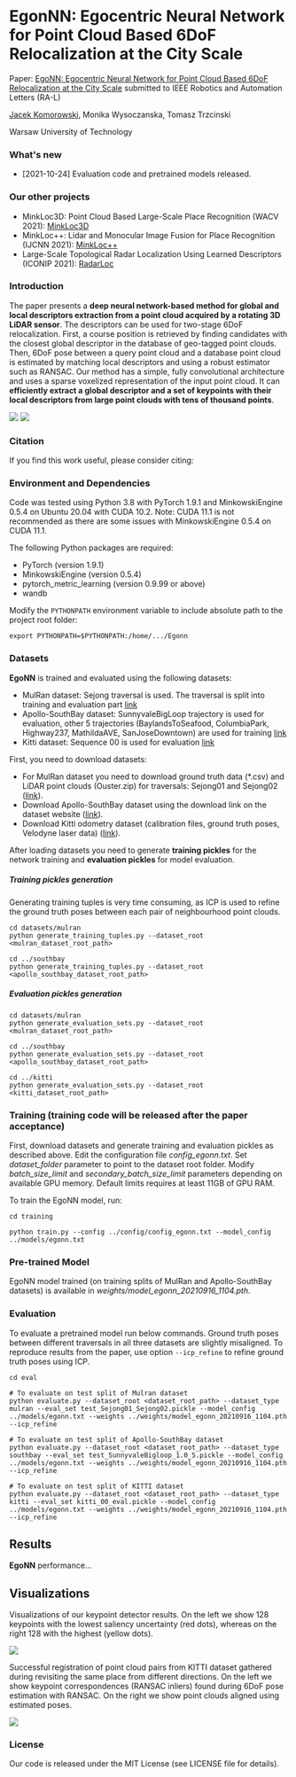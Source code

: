 # EgonNN: Egocentric Neural Network for Point Cloud Based 6DoF Relocalization at the City Scale

Paper: [EgoNN: Egocentric Neural Network for Point Cloud Based 6DoF Relocalization at the City Scale](http://arxiv.org/xxxxxxx) 
submitted to IEEE Robotics and Automation Letters (RA-L)

[Jacek Komorowski](mailto:jacek.komorowski@pw.edu.pl), Monika Wysoczanska, Tomasz Trzcinski

Warsaw University of Technology

### What's new ###
* [2021-10-24] Evaluation code and pretrained models released.

### Our other projects ###
* MinkLoc3D: Point Cloud Based Large-Scale Place Recognition (WACV 2021): [MinkLoc3D](https://github.com/jac99/MinkLoc3D) 
* MinkLoc++: Lidar and Monocular Image Fusion for Place Recognition (IJCNN 2021): [MinkLoc++](https://github.com/jac99/MinkLocMultimodal)
* Large-Scale Topological Radar Localization Using Learned Descriptors (ICONIP 2021): [RadarLoc](https://github.com/jac99/RadarLoc)

### Introduction
The paper presents a **deep neural network-based method for global and local descriptors extraction from a point
cloud acquired by a rotating 3D LiDAR sensor**. The descriptors can be used for two-stage 6DoF relocalization. First, a course
position is retrieved by finding candidates with the closest global descriptor in the database of geo-tagged point clouds. Then,
6DoF pose between a query point cloud and a database point cloud is estimated by matching local descriptors and using a
robust estimator such as RANSAC. Our method has a simple, fully convolutional architecture and uses a sparse voxelized
representation of the input point cloud. It can **efficiently extract a global descriptor and a set of keypoints with 
their local descriptors from large point clouds with tens of thousand points**.

![](images/key1_.png)
![](images/pair2.png)

### Citation
If you find this work useful, please consider citing:


### Environment and Dependencies
Code was tested using Python 3.8 with PyTorch 1.9.1 and MinkowskiEngine 0.5.4 on Ubuntu 20.04 with CUDA 10.2.
Note: CUDA 11.1 is not recommended as there are some issues with MinkowskiEngine 0.5.4 on CUDA 11.1. 

The following Python packages are required:
* PyTorch (version 1.9.1)
* MinkowskiEngine (version 0.5.4)
* pytorch_metric_learning (version 0.9.99 or above)
* wandb

Modify the `PYTHONPATH` environment variable to include absolute path to the project root folder: 
```export PYTHONPATH
export PYTHONPATH=$PYTHONPATH:/home/.../Egonn
```

### Datasets

**EgoNN** is trained and evaluated using the following datasets:
* MulRan dataset: Sejong traversal is used. The traversal is split into training and evaluation part [link](https://sites.google.com/view/mulran-pr)
* Apollo-SouthBay dataset: SunnyvaleBigLoop trajectory is used for evaluation, other 5 trajectories (BaylandsToSeafood, 
ColumbiaPark, Highway237, MathildaAVE, SanJoseDowntown) are used for training [link](https://apollo.auto/southbay.html)
* Kitti dataset: Sequence 00 is used for evaluation [link](http://www.cvlibs.net/datasets/kitti/)

First, you need to download datasets:

* For MulRan dataset you need to download ground truth data (*.csv) and LiDAR point clouds (Ouster.zip) for traversals: 
Sejong01 and Sejong02 ([link](https://sites.google.com/view/mulran-pr/download)).
* Download Apollo-SouthBay dataset using the download link on the dataset website ([link](https://apollo.auto/southbay.html)).
* Download Kitti odometry dataset (calibration files, ground truth poses, Velodyne laser data) ([link](http://www.cvlibs.net/datasets/kitti/eval_odometry.php)).

After loading datasets you need to generate **training pickles** for the network training and **evaluation pickles** for model 
evaluation.

##### Training pickles generation

Generating training tuples is very time consuming, as ICP is used to refine the ground truth poses between each pair
of neighbourhood point clouds.

```
cd datasets/mulran
python generate_training_tuples.py --dataset_root <mulran_dataset_root_path>

cd ../southbay
python generate_training_tuples.py --dataset_root <apollo_southbay_dataset_root_path>
```

##### Evaluation pickles generation

```
cd datasets/mulran
python generate_evaluation_sets.py --dataset_root <mulran_dataset_root_path>

cd ../southbay
python generate_evaluation_sets.py --dataset_root <apollo_southbay_dataset_root_path>

cd ../kitti
python generate_evaluation_sets.py --dataset_root <kitti_dataset_root_path>
```

### Training (training code will be released after the paper acceptance)

First, download datasets and generate training and evaluation pickles as described above.
Edit the configuration file *config_egonn.txt*. 
Set *dataset_folder* parameter to point to the dataset root folder.
Modify *batch_size_limit* and *secondary_batch_size_limit* parameters depending on available GPU memory. 
Default limits requires at least 11GB of GPU RAM.

To train the EgoNN model, run:

```
cd training

python train.py --config ../config/config_egonn.txt --model_config ../models/egonn.txt 
```

### Pre-trained Model

EgoNN model trained (on training splits of MulRan and Apollo-SouthBay datasets) is available in 
*weights/model_egonn_20210916_1104.pth*.

### Evaluation

To evaluate a pretrained model run below commands. 
Ground truth poses between different traversals in all three datasets are slightly misaligned. 
To reproduce results from the paper, use option `--icp_refine` to refine ground truth poses using ICP.

```
cd eval

# To evaluate on test split of Mulran dataset
python evaluate.py --dataset_root <dataset_root_path> --dataset_type mulran --eval_set test_Sejong01_Sejong02.pickle --model_config ../models/egonn.txt --weights ../weights/model_egonn_20210916_1104.pth --icp_refine

# To evaluate on test split of Apollo-SouthBay dataset
python evaluate.py --dataset_root <dataset_root_path> --dataset_type southbay --eval_set test_SunnyvaleBigloop_1.0_5.pickle --model_config ../models/egonn.txt --weights ../weights/model_egonn_20210916_1104.pth --icp_refine

# To evaluate on test split of KITTI dataset
python evaluate.py --dataset_root <dataset_root_path> --dataset_type kitti --eval_set kitti_00_eval.pickle --model_config ../models/egonn.txt --weights ../weights/model_egonn_20210916_1104.pth --icp_refine
```

## Results

**EgoNN** performance...

## Visualizations

Visualizations of our keypoint detector results. 
On the left we show 128 keypoints with the lowest saliency uncertainty (red dots), 
whereas on the right 128 with the highest (yellow dots).

![](images/keypoints_vis.png)

Successful registration of point cloud pairs from KITTI dataset gathered during revisiting the same place from different directions.
On the left we show keypoint correspondences (RANSAC inliers) found during 6DoF pose estimation with RANSAC.
On the right we show point clouds aligned using estimated poses.

![](images/registered_pairs.png)

### License
Our code is released under the MIT License (see LICENSE file for details).


